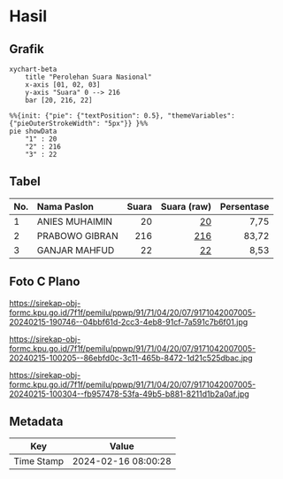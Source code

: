 # Hasil

## Grafik

```mermaid
xychart-beta
    title "Perolehan Suara Nasional"
    x-axis [01, 02, 03]
    y-axis "Suara" 0 --> 216
    bar [20, 216, 22]
```

```mermaid
%%{init: {"pie": {"textPosition": 0.5}, "themeVariables": {"pieOuterStrokeWidth": "5px"}} }%%
pie showData
    "1" : 20
    "2" : 216
    "3" : 22
```

## Tabel

| No. | Nama Paslon    | Suara | Suara (raw) | Persentase |
|:--- |:-------------- | -----:| -----------:| ----------:|
| 1   | ANIES MUHAIMIN | 20    | [20][p-1]   | 7,75       |
| 2   | PRABOWO GIBRAN | 216   | [216][p-2]  | 83,72      |
| 3   | GANJAR MAHFUD  | 22    | [22][p-3]   | 8,53       |


[p-1]: https://github.com/gigit-pemilu/pemilu-2024/blob/main/pilpres/hitung-suara/sub/91-papua/sub/71-kota-jayapura/sub/04-muara-tami/sub/2007-koya-tengah/sub/005-tps/sub/paslon-1.txt
[p-2]: https://github.com/gigit-pemilu/pemilu-2024/blob/main/pilpres/hitung-suara/sub/91-papua/sub/71-kota-jayapura/sub/04-muara-tami/sub/2007-koya-tengah/sub/005-tps/sub/paslon-2.txt
[p-3]: https://github.com/gigit-pemilu/pemilu-2024/blob/main/pilpres/hitung-suara/sub/91-papua/sub/71-kota-jayapura/sub/04-muara-tami/sub/2007-koya-tengah/sub/005-tps/sub/paslon-3.txt

## Foto C Plano

https://sirekap-obj-formc.kpu.go.id/7f1f/pemilu/ppwp/91/71/04/20/07/9171042007005-20240215-190746--04bbf61d-2cc3-4eb8-91cf-7a591c7b6f01.jpg

https://sirekap-obj-formc.kpu.go.id/7f1f/pemilu/ppwp/91/71/04/20/07/9171042007005-20240215-100205--86ebfd0c-3c11-465b-8472-1d21c525dbac.jpg

https://sirekap-obj-formc.kpu.go.id/7f1f/pemilu/ppwp/91/71/04/20/07/9171042007005-20240215-100304--fb957478-53fa-49b5-b881-8211d1b2a0af.jpg


## Metadata

| Key        | Value               |
| ---------- | ------------------- |
| Time Stamp | 2024-02-16 08:00:28 |



